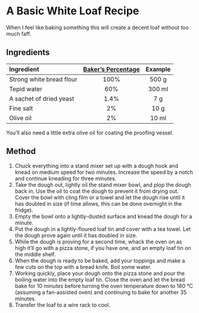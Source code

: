 <!---
# This file is distributed under the Creative Commons Attribution 4.0
# International License. To view a copy of this license, please visit
# <http://creativecommons.org/licenses/by/4.0/>.

collections:
  - 'food-and-drink'
  - 'notes'
git: '$Metadata$'
template: _templates/note.html.twig
--->

A Basic White Loaf Recipe
=========================

When I feel like baking something this will create a decent loaf without
too much faff.


## Ingredients

| Ingredient               | [Baker’s Percentage][] | Example |
|:-------------------------|:----------------------:|:-------:|
| Strong white bread flour |          100%          |  500 g  |
| Tepid water              |          60%           | 300 ml  |
| A sachet of dried yeast  |          1.4%          |   7 g   |
| Fine salt                |           2%           |  10 g   |
| Olive oil                |           2%           |  10 ml  |

You’ll also need a little extra olive oil for coating the proofing
vessel.

  [Baker’s Percentage]: <https://en.wikipedia.org/wiki/Baker_percentage>


## Method

1.  Chuck everything into a stand mixer set up with a dough hook and
    knead on medium speed for two minutes. Increase the speed by a notch
    and continue kneading for three minutes.
2.  Take the dough out, lightly oil the stand mixer bowl, and plop the
    dough back in. Use the oil to coat the dough to prevent it from
    drying out. Cover the bowl with cling film or a towel and let the
    dough rise until it has doubled in size (if time allows, this can be
    done overnight in the fridge).
3.  Empty the bowl onto a lightly-dusted surface and knead the dough for
    a minute.
4.  Put the dough in a lightly-floured loaf tin and cover with a tea
    towel. Let the dough prove again until it has doubled in size.
5.  While the dough is proving for a second time, whack the oven on as
    high it’ll go with a pizza stone, if you have one, and an empty loaf
    tin on the middle shelf.
6.  When the dough is ready to be baked, add your toppings and make a
    few cuts on the top with a bread knife. Boil some water.
7.  Working quickly, place your dough onto the pizza stone and pour the
    boiling water into the empty loaf tin. Close the oven and let the
    bread bake for 10 minutes before turning the oven temperature down
    to 180 °C (assuming a fan-assisted oven) and continuing to bake for
    another 35 minutes.
8.  Transfer the loaf to a wire rack to cool.
